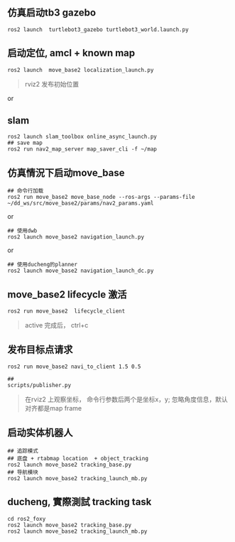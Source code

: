 ## 仿真启动tb3 gazebo

```
ros2 launch  turtlebot3_gazebo turtlebot3_world.launch.py
```

## 启动定位, amcl + known map
```
ros2 launch  move_base2 localization_launch.py
```
> rviz2 发布初始位置

or
## slam
```
ros2 launch slam_toolbox online_async_launch.py
## save map
ros2 run nav2_map_server map_saver_cli -f ~/map
```

## 仿真情況下启动move_base
```
## 命令行加载
ros2 run move_base2 move_base_node --ros-args --params-file ~/dd_ws/src/move_base2/params/nav2_params.yaml
```
or
```
## 使用dwb
ros2 launch move_base2 navigation_launch.py
```
or
```
## 使用ducheng的planner
ros2 launch move_base2 navigation_launch_dc.py
```

## move_base2 lifecycle 激活
```
ros2 run move_base2  lifecycle_client
```
> active 完成后， ctrl+c

## 发布目标点请求
```
ros2 run move_base2 navi_to_client 1.5 0.5

##
scripts/publisher.py
```

> 在rviz2 上观察坐标， 命令行参数后两个是坐标x，y; 忽略角度信息，默认对齐都是map frame



## 启动实体机器人

```
## 追踪模式
## 底盘 + rtabmap location  + object_tracking
ros2 launch move_base2 tracking_base.py
## 导航模块
ros2 launch move_base2 tracking_launch_mb.py
```


## ducheng, 實際測試 tracking task

```
cd ros2_foxy
ros2 launch move_base2 tracking_base.py
ros2 launch move_base2 tracking_launch_mb.py
```